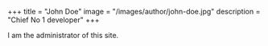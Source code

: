 +++
title = "John Doe"
image = "/images/author/john-doe.jpg"
description = "Chief No 1 developer"
+++

I am the administrator of this site.

